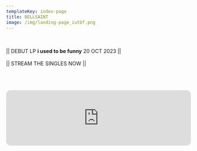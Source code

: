 ```yaml
---
templateKey: index-page
title: BELLSAINT
image: /img/landing-page_iutbf.png
---
```

<br><br>|| DEBUT LP **i used to be funny** 20 OCT 2023 ||<br><br>|| STREAM THE SINGLES NOW ||<br><br><br>

<br><iframe style="border-radius:12px" src="https://open.spotify.com/embed/album/57AgoXhWPiwZF3QEP386mY?utm_source=generator&theme=0" width="100%" height="152" frameBorder="0" allowfullscreen="" allow="autoplay; clipboard-write; encrypted-media; fullscreen; picture-in-picture" loading="lazy"></iframe><br><br>

